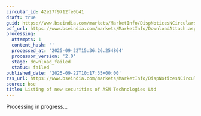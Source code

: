 ```yaml
---
circular_id: 42e27f9712fe0b41
draft: true
guid: https://www.bseindia.com/markets/MarketInfo/DispNoticesNCirculars.aspx?Noticeid={BCFA7B50-63BF-4A7E-810B-4E46F762BF14}&noticeno=20250922-9&dt=09/22/2025&icount=9&totcount=56&flag=0
pdf_url: https://www.bseindia.com/markets/MarketInfo/DownloadAttach.aspx?id=20250922-9&attachedId=
processing:
  attempts: 1
  content_hash: ''
  processed_at: '2025-09-22T15:36:26.254864'
  processor_version: '2.0'
  stage: download_failed
  status: failed
published_date: '2025-09-22T10:17:35+00:00'
rss_url: https://www.bseindia.com/markets/MarketInfo/DispNoticesNCirculars.aspx?Noticeid={BCFA7B50-63BF-4A7E-810B-4E46F762BF14}&noticeno=20250922-9&dt=09/22/2025&icount=9&totcount=56&flag=0
source: bse
title: Listing of new securities of ASM Technologies Ltd
---
```


Processing in progress...